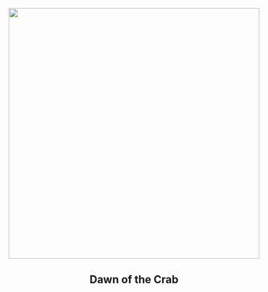 
<p align="center"><img src="https://apod.nasa.gov/apod/image/2508/CrabRecreation_2_1054Sky1024.jpg" width="500" height="500"></p>
<h2 align="center"> Dawn of the Crab </h2>
